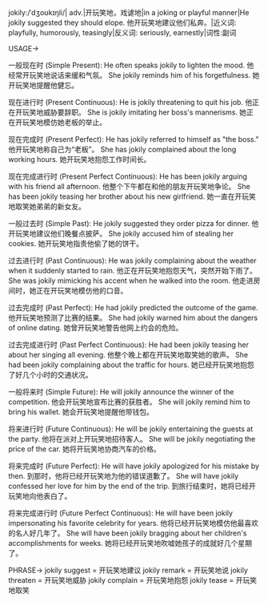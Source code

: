 jokily:/ˈdʒoʊkɪŋli/| adv.|开玩笑地，戏谑地|in a joking or playful manner|He jokily suggested they should elope. 他开玩笑地建议他们私奔。|近义词: playfully, humorously, teasingly|反义词: seriously, earnestly|词性:副词

USAGE->

一般现在时 (Simple Present):
He often speaks jokily to lighten the mood.  他经常开玩笑地说话来缓和气氛。
She jokily reminds him of his forgetfulness. 她开玩笑地提醒他健忘。

现在进行时 (Present Continuous):
He is jokily threatening to quit his job. 他正在开玩笑地威胁要辞职。
She is jokily imitating her boss's mannerisms.  她正在开玩笑地模仿她老板的举止。

现在完成时 (Present Perfect):
He has jokily referred to himself as "the boss." 他开玩笑地称自己为“老板”。
She has jokily complained about the long working hours. 她开玩笑地抱怨工作时间长。

现在完成进行时 (Present Perfect Continuous):
He has been jokily arguing with his friend all afternoon. 他整个下午都在和他的朋友开玩笑地争论。
She has been jokily teasing her brother about his new girlfriend. 她一直在开玩笑地取笑她弟弟的新女友。

一般过去时 (Simple Past):
He jokily suggested they order pizza for dinner. 他开玩笑地建议他们晚餐点披萨。
She jokily accused him of stealing her cookies. 她开玩笑地指责他偷了她的饼干。

过去进行时 (Past Continuous):
He was jokily complaining about the weather when it suddenly started to rain. 他正在开玩笑地抱怨天气，突然开始下雨了。
She was jokily mimicking his accent when he walked into the room.  他走进房间时，她正在开玩笑地模仿他的口音。

过去完成时 (Past Perfect):
He had jokily predicted the outcome of the game. 他开玩笑地预测了比赛的结果。
She had jokily warned him about the dangers of online dating. 她曾开玩笑地警告他网上约会的危险。

过去完成进行时 (Past Perfect Continuous):
He had been jokily teasing her about her singing all evening. 他整个晚上都在开玩笑地取笑她的歌声。
She had been jokily complaining about the traffic for hours. 她已经开玩笑地抱怨了好几个小时的交通状况。

一般将来时 (Simple Future):
He will jokily announce the winner of the competition. 他会开玩笑地宣布比赛的获胜者。
She will jokily remind him to bring his wallet. 她会开玩笑地提醒他带钱包。

将来进行时 (Future Continuous):
He will be jokily entertaining the guests at the party. 他将在派对上开玩笑地招待客人。
She will be jokily negotiating the price of the car. 她将开玩笑地协商汽车的价格。

将来完成时 (Future Perfect):
He will have jokily apologized for his mistake by then. 到那时，他将已经开玩笑地为他的错误道歉了。
She will have jokily confessed her love for him by the end of the trip.  到旅行结束时，她将已经开玩笑地向他表白了。

将来完成进行时 (Future Perfect Continuous):
He will have been jokily impersonating his favorite celebrity for years. 他将已经开玩笑地模仿他最喜欢的名人好几年了。
She will have been jokily bragging about her children's accomplishments for weeks. 她将已经开玩笑地吹嘘她孩子的成就好几个星期了。


PHRASE->
jokily suggest = 开玩笑地建议
jokily remark = 开玩笑地说
jokily threaten = 开玩笑地威胁
jokily complain = 开玩笑地抱怨
jokily tease = 开玩笑地取笑
